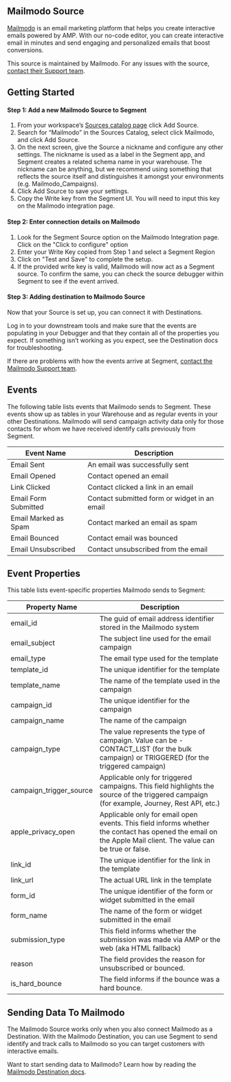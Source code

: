 
## Mailmodo Source


[Mailmodo](https://www.mailmodo.com) is an email marketing platform that helps you create interactive emails powered by AMP. With our no-code editor, you can create interactive email in minutes and send engaging and personalized emails that boost conversions.

This source is maintained by Mailmodo. For any issues with the source, [contact their Support team](mailto:support@mailmodo.com).


## Getting Started

#### Step 1: Add a new Mailmodo Source to Segment
1. From your workspace’s [Sources catalog page](https://app.segment.com/goto-my-workspace/sources/catalog) click Add Source.
2. Search for “Mailmodo” in the Sources Catalog, select click Mailmodo, and click Add Source.
3. On the next screen, give the Source a nickname and configure any other settings.
  The nickname is used as a label in the Segment app, and Segment creates a related schema name in your warehouse. The nickname can be anything, but we recommend using something that reflects the source itself and distinguishes it amongst your environments (e.g. Mailmodo_Campaigns).
5. Click Add Source to save your settings.
6. Copy the Write key from the Segment UI. You will need to input this key on the Mailmodo integration page.

#### Step 2: Enter connection details on Mailmodo
1. Look for the Segment Source option on the Mailmodo Integration page. Click on the "Click to configure" option
2. Enter your Write Key copied from Step 1 and select a Segment Region
3. Click on "Test and Save" to complete the setup. 
4. If the provided write key is valid, Mailmodo will now act as a Segment source. To confirm the same, you can check the source debugger within Segment to see if the event arrived. 

#### Step 3: Adding destination to Mailmodo Source
Now that your Source is set up, you can connect it with Destinations.


Log in to your downstream tools and make sure that the events are populating in your Debugger and that they contain all of the properties you expect. If something isn’t working as you expect, see the Destination docs for troubleshooting.


If there are problems with how the events arrive at Segment, [contact the Mailmodo Support team]((mailto:support@mailmodo.com)).

## Events

The following table lists events that Mailmodo sends to Segment. These events show up as tables in your Warehouse and as regular events in your other Destinations. Mailmodo will send campaign activity data only for those contacts for whom we have received identify calls previously from Segment.

| Event Name           | Description                                  |
| -------------------- | -------------------------------------------- |
| Email Sent           | An email was successfully sent               |
| Email Opened         | Contact opened an email                      |
| Link Clicked         | Contact clicked a link in an email           |
| Email Form Submitted | Contact submitted form or widget in an email |
| Email Marked as Spam | Contact marked an email as spam              |
| Email Bounced        | Contact email was bounced                    |
| Email Unsubscribed   | Contact unsubscribed from the email          |

## Event Properties

This table lists event-specific properties Mailmodo sends to Segment:

| Property Name | Description |
| ------------- | ----------- |
| email_id     | The guid of email address identifier stored in the Mailmodo system |
| email_subject | The subject line used for the email campaign |
| email_type | The email type used for the template  |
| template_id | The unique identifier for the template |
| template_name | The name of the template used in the campaign |
| campaign_id | The unique identifier for the campaign |
| campaign_name | The name of the campaign | 
| campaign_type | The value represents the type of campaign. Value can be - CONTACT_LIST (for the bulk campaign) or TRIGGERED (for the triggered campaign) |
| campaign_trigger_source | Applicable only for triggered campaigns. This field highlights the source of the triggered campaign (for example, Journey, Rest API, etc.) |
| apple_privacy_open | Applicable only for email open events. This field informs whether the contact has opened the email on the Apple Mail client. The value can be true or false. |
| link_id | The unique identifier for the link in the template |
| link_url | The actual URL link in the template |
| form_id | The unique identifier of the form or widget submitted in the email |
| form_name | The name of the form or widget submitted in the email |
| submission_type | This field informs whether the submission was made via AMP or the web (aka HTML fallback) |
| reason | The field provides the reason for unsubscribed or bounced. |
| is_hard_bounce | The field informs if the bounce was a hard bounce. |


## Sending Data To Mailmodo

The Mailmodo Source works only when you also connect Mailmodo as a Destination. With the Mailmodo Destination, you can use Segment to send identify and track calls to Mailmodo so you can target customers with interactive emails. 


Want to start sending data to Mailmodo? Learn how by reading the [Mailmodo Destination docs](https://support.mailmodo.com/en/support/solutions/articles/84000351518).
